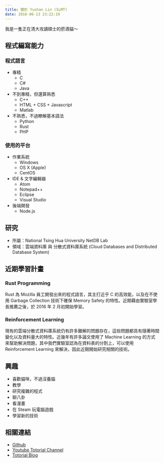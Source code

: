 ```yaml
---
title: 關於 Yushan Lin (SLMT)
date: 2016-06-13 23:22:19
---
```


我是一隻正在清大攻讀碩士的菸酒貓～

## 程式編寫能力

### 程式語言

- 專精
  - C
  - C#
  - Java
- 不到專精，但還算熟悉
  - C++
  - HTML + CSS + Javascript
  - Matlab
- 不熟悉，不過瞭解基本語法
  - Python
  - Rust
  - PHP

### 使用的平台

- 作業系統
  - Windows
  - OS X (Apple)
  - CentOS
- IDE & 文字編輯器
  - Atom
  - Notepad++
  - Eclipse
  - Visual Studio
- 後端開發
  - Node.js


## 研究
- 所屬：National Tsing Hua University NetDB Lab
- 領域：雲端資料庫 與 分散式資料庫系統 (Cloud Databases and Distributed Database System)

## 近期學習計畫

### Rust Programming

Rust 為 Mozilla 員工開發出來的程式語言，其主打近乎 C 的高效能，以及在不使用 Garbage Collection 技術下確保 Memory Safety 的特性。近期藉由實驗室學長推薦之後，於 2016 年 2 月初開始學習。

### Reinforcement Learning

現有的雲端分散式資料庫系統仍有許多難解的問題存在，這些問題都具有隨著時間變化以及資料量大的特性。近幾年有許多論文使用了 Machine Learning 的方式來幫助解決問題，其中我們實驗室認為在資料表的分割上，可以使用 Reinforcement Learning 來解決，因此近期開始研究相關的技術。


## 興趣
- 喜歡貓咪，不過沒養貓
- 教學
- 研究複雜的程式
- 聊八卦
- 看漫畫
- 在 Steam 玩電腦遊戲
- 學習新的技術

## 相關連結
- [Github][1]
- [Youtube Totorial Channel][2]
- [Totorial Blog][3]

[1]: https://github.com/slmt
[2]: https://www.youtube.com/channel/UCmumrs_hb9s6eoVI29gLBgA
[3]: http://slmtsite.blogspot.com/
